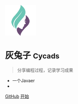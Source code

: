 <!-- 欢迎页  -->

<!-- _coverpage.md -->

![logo](_media/logo.png)

# 灰兔子 <small>Cycads</small>

> 分享编程过程，记录学习成果

- 一个Javaer
- 

[GitHub](https://github.com/sucls)
[开始](/md/index)